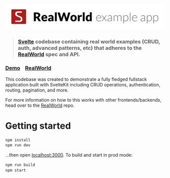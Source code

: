 # ![RealWorld Example App](logo.png)

> ### [Svelte](https://github.com/sveltejs/svelte) codebase containing real world examples (CRUD, auth, advanced patterns, etc) that adheres to the [RealWorld](https://github.com/gothinkster/realworld) spec and API.


### [Demo](https://realworld.svelte.dev)&nbsp;&nbsp;&nbsp;&nbsp;[RealWorld](https://github.com/gothinkster/realworld)


This codebase was created to demonstrate a fully fledged fullstack application built with SvelteKit including CRUD operations, authentication, routing, pagination, and more.

For more information on how to this works with other frontends/backends, head over to the [RealWorld](https://github.com/gothinkster/realworld) repo.


# Getting started

```bash
npm install
npm run dev
```

...then open [localhost:3000](http://localhost:3000). To build and start in prod mode:

```bash
npm run build
npm start
```
